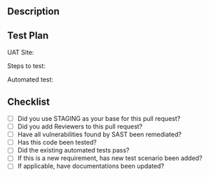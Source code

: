 ## Description
<!-- what does this PR try to accomplish -->

<!-- what did you do to accomplish it? -->

## Test Plan
UAT Site: 

Steps to test:

Automated test:

## Checklist
- [ ] Did you use STAGING as your base for this pull request?
- [ ] Did you add Reviewers to this pull request?
- [ ] Have all vulnerabilities found by SAST been remediated?
- [ ] Has this code been tested?
- [ ] Did the existing automated tests pass?
- [ ] If this is a new requirement, has new test scenario been added?
- [ ] If applicable, have documentations been updated?
